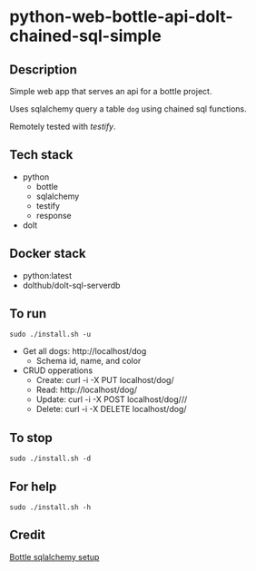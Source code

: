 # python-web-bottle-api-dolt-chained-sql-simple

## Description
Simple web app that serves an api
for a bottle project.

Uses sqlalchemy query a table `dog` using chained sql functions.

Remotely tested with *testify*.

## Tech stack
- python
  - bottle
  - sqlalchemy
  - testify
  - response
- dolt

## Docker stack
- python:latest
- dolthub/dolt-sql-serverdb

## To run
`sudo ./install.sh -u`
- Get all dogs: http://localhost/dog
  - Schema id, name, and color
- CRUD opperations
  - Create: curl -i -X PUT localhost/dog/<id>
  - Read: http://localhost/dog/<id>
  - Update: curl -i -X POST localhost/dog/<id>/<name>/<color>
  - Delete: curl -i -X DELETE localhost/dog/<id>

## To stop
`sudo ./install.sh -d`

## For help
`sudo ./install.sh -h`

## Credit
[Bottle sqlalchemy setup](https://github.com/iurisilvio/bottle-sqlalchemy/blob/master/examples/basic.py)
